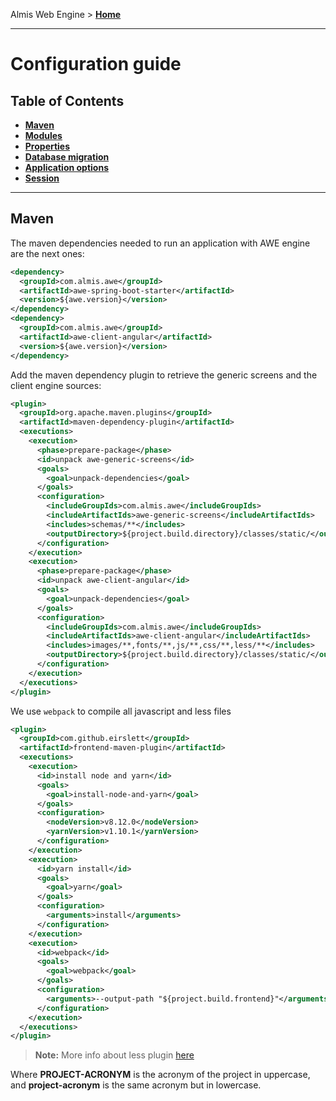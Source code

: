 Almis Web Engine > **[Home](../README.md)**

---

# **Configuration guide**

## Table of Contents

* **[Maven](#maven)**
* **[Modules](modules.md)**
* **[Properties](properties.md)**
* **[Database migration](database-migration.md)**
* **[Application options](application-options.md)**
* **[Session](session-configuration.md)**

---

## Maven

The maven dependencies needed to run an application with AWE engine are the next ones:

```xml
<dependency>
  <groupId>com.almis.awe</groupId>
  <artifactId>awe-spring-boot-starter</artifactId>
  <version>${awe.version}</version>
</dependency>
<dependency>
  <groupId>com.almis.awe</groupId>
  <artifactId>awe-client-angular</artifactId>
  <version>${awe.version}</version>
</dependency>
```

Add the maven dependency plugin to retrieve the generic screens and the client engine sources:

```xml
<plugin>
  <groupId>org.apache.maven.plugins</groupId>
  <artifactId>maven-dependency-plugin</artifactId>
  <executions>
    <execution>
      <phase>prepare-package</phase>
      <id>unpack awe-generic-screens</id>
      <goals>
        <goal>unpack-dependencies</goal>
      </goals>
      <configuration>
        <includeGroupIds>com.almis.awe</includeGroupIds>
        <includeArtifactIds>awe-generic-screens</includeArtifactIds>
        <includes>schemas/**</includes>
        <outputDirectory>${project.build.directory}/classes/static/</outputDirectory>
      </configuration>
    </execution>
    <execution>
      <phase>prepare-package</phase>
      <id>unpack awe-client-angular</id>
      <goals>
        <goal>unpack-dependencies</goal>
      </goals>
      <configuration>
        <includeGroupIds>com.almis.awe</includeGroupIds>
        <includeArtifactIds>awe-client-angular</includeArtifactIds>
        <includes>images/**,fonts/**,js/**,css/**,less/**</includes>
        <outputDirectory>${project.build.directory}/classes/static/</outputDirectory>
      </configuration>
    </execution>
  </executions>
</plugin>
```

We use `webpack` to compile all javascript and less files

```xml
<plugin>
  <groupId>com.github.eirslett</groupId>
  <artifactId>frontend-maven-plugin</artifactId>
  <executions>
    <execution>
      <id>install node and yarn</id>
      <goals>
        <goal>install-node-and-yarn</goal>
      </goals>
      <configuration>
        <nodeVersion>v8.12.0</nodeVersion>
        <yarnVersion>v1.10.1</yarnVersion>
      </configuration>
    </execution>
    <execution>
      <id>yarn install</id>
      <goals>
        <goal>yarn</goal>
      </goals>
      <configuration>
        <arguments>install</arguments>
      </configuration>
    </execution>
    <execution>
      <id>webpack</id>
      <goals>
        <goal>webpack</goal>
      </goals>
      <configuration>
        <arguments>--output-path "${project.build.frontend}"</arguments>
      </configuration>
    </execution>
  </executions>
</plugin>
```

> **Note:** More info about less plugin [here](https://github.com/marceloverdijk/lesscss-maven-plugin)

Where **PROJECT-ACRONYM** is the acronym of the project in uppercase, and **project-acronym** is the same acronym but in lowercase.